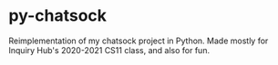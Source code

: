 # py-chatsock
Reimplementation of my chatsock project in Python. Made mostly for Inquiry Hub's 2020-2021 CS11 class, and also for fun.
